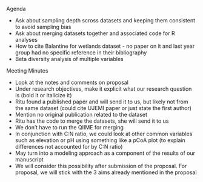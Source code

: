 Agenda
- Ask about sampling depth scross datasets and keeping them consistent to avoid sampling bias
- Ask about merging datasets together and associated code for R analyses
- How to cite Balantine for wetlands dataset - no paper on it and last year group had no specific reference in their bibliography
- Beta diversity analysis of multiple variables 

Meeting Minutes
- Look at the notes and comments on proposal
- Under research objectives, make it explicit what our research question is (bold it or italicize it)
- Ritu found a published paper and will send it to us, but likely not from the same dataset (could cite UJEMI paper or just state the first author)
- Mention no original publication related to the dataset
- Ritu has the code to merge the datasets, she will send it to us
- We don’t have to run the QIIME for merging 
- In conjunction with C:N ratio, we could look at other common variables such as elevation or pH using something like a pCoA plot (to explain differences not accounted for by C:N ratio)
- May turn into a modeling approach as a component of the results of our manuscript
- We will consider this possibility after submission of the proposal. For proposal, we will stick with the 3 aims already mentioned in the proposal
